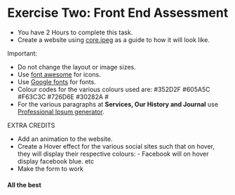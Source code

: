 # Exercise Two: Front End Assessment

- You have 2 Hours to complete this task.
- Create a website using [core.jpeg](https://github.com/moringaschool/FrontEndExercises/blob/master/psd2html/e1/core.jpeg) as a guide to how it will look like.


Important:
- Do not change the layout or image sizes.
- Use [font awesome](https://fortawesome.github.io/Font-Awesome/) for icons.
- Use [Google fonts](https://www.google.com/fonts) for fonts.
- Colour codes for the various colours used are:  #352D2F #605A5C #F63C3C #726D6E #30282A #
- For the various paragraphs at **Services, Our History and Journal** use [Professional Ipsum generator](http://generator.lorem-ipsum.info/).


EXTRA CREDITS
- Add an animation to the website.
- Create a Hover effect for the various social sites such that on hover, they will display their respective colours: 
        - Facebook will on hover display facebook blue. etc
- Make the form to work


#### All the best
